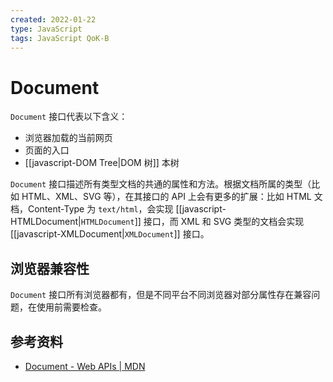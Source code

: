```yaml
---
created: 2022-01-22
type: JavaScript
tags: JavaScript QoK-B
---
```


# Document

`Document` 接口代表以下含义：

- 浏览器加载的当前网页
- 页面的入口
- [[javascript-DOM Tree|DOM 树]] 本树

`Document` 接口描述所有类型文档的共通的属性和方法。根据文档所属的类型（比如 HTML、XML、SVG 等），在其接口的 API 上会有更多的扩展：比如 HTML 文档，Content-Type 为 `text/html`，会实现 [[javascript-HTMLDocument|`HTMLDocument`]] 接口，而 XML 和 SVG 类型的文档会实现 [[javascript-XMLDocument|`XMLDocument`]] 接口。

## 浏览器兼容性

`Document` 接口所有浏览器都有，但是不同平台不同浏览器对部分属性存在兼容问题，在使用前需要检查。

## 参考资料

- [Document - Web APIs | MDN](https://developer.mozilla.org/en-US/docs/Web/API/Document)
